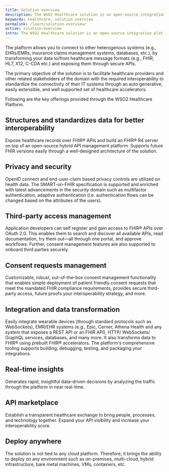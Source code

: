 ```yaml
---
title: Solution overview
description: The WSO2 Healthcare solution is an open-source integration platform built on top of the best in its industry. 
keywords: healthcare, solution overview
permalink: /learn/solution-overview/
active: solution-overview
intro: The WSO2 Healthcare solution is an open-source integration platform built on top of the best in its industry. 
---
```


The platform allows you to connect to other heterogenous systems (e.g., EHRs/EMRs, insurance claims management systems, databases, etc.), by transforming your data to/from healthcare message formats (e.g., FHIR, HL7, X12, C-CDA etc.) and exposing them through secure APIs.

The primary objective of the solution is to facilitate healthcare providers and other related stakeholders of the domain with the required interoperability to standardize the connectivity of their IT systems through an auto generative, easily extensible, and well supported set of healthcare accelerators.

Following are the key offerings provided through the WSO2 Healthcare Platform.

## Structures and standardizes data for better interoperability

Expose healthcare records over FHIR® APIs and build an FHIR® R4 server on top of an open-source hybrid API management platform. Supports future FHIR versions easily through a well-designed architecture of the solution.

## Privacy and security

OpenID connect and end-user-claim based privacy controls are utilized on health data. The SMART-on-FHIR specification is supported and enriched with latest advancements in the security domain such as multifactor authentication, adaptive authentication (i.e. authentication flows can be changed based on the attributes of the users).

## Third-party access management

Application developers can self register and gain access to FHIR® APIs over OAuth 2.0. This enables them to search and discover all available APIs, read documentation, try them out—all through one portal, and approve workflows. Further, consent management features are also supported to onboard third parties securely.

## Consent requests management

Customizable, robust, out-of-the-box consent management functionality that enables simple deployment of patient friendly consent requests that meet the mandated FHIR compliance requirements, provides secure third-party access, future proofs your interoperability strategy, and more.

## Integration and data transformation

Easily integrate wearable devices (through standard protocols such as WebSockets), EMR/EHR systems (e.g., Epic, Cerner, Athena Health and any system that exposes a REST API or an FHIR API), HTTP/ WebSockets/ GraphQL services, databases, and many more. It also transforms data to FHIR® using prebuilt FHIR® accelerators. The platform's comprehensive tooling supports building, debugging, testing, and packaging your integrations.

## Real-time insights

Generates rapid, insightful data-driven decisions by analyzing the traffic through the platform in near real-time.

## API marketplace

Establish a transparent healthcare exchange to bring people, processes, and technology together. Expand your API visibility and increase your interoperability score.

## Deploy anywhere

The solution is not tied to any cloud platform. Therefore, it brings the ability to deploy on any environment such as on-premises, multi-cloud, hybrid infrastructure, bare metal machines, VMs, containers, etc.
